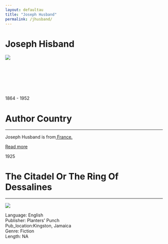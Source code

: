 ```yaml
---
layout: defaultau
title: "Joseph Husband"
permalink: /jhusband/
---
```

<!-- partial:index.partial.html -->
<div class="content">
    <h1>Joseph Hisband</h1>
    <div class="quote">
        <div><img src="https://t4.ftcdn.net/jpg/03/40/12/49/360_F_340124934_bz3pQTLrdFpH92ekknuaTHy8JuXgG7fi.jpg" class="logo"></div>
    </div>
    <div class="timeline">
        <div style="padding-bottom:100px;"></div>
        <div class="block">
            <div class="date right"><p class="right"> 1864 - 1952 </p></div>
            <div class="dot"></div>
            <div class="left first">
            <div class="author_country">
                <h1>Author Country</h1><hr>
            <div class="aclocation"><p>Joseph Husband is from<a href="{{ site.baseurl }}/17"> France.</a></p></div>
                <div class="acreadmore"><a href="#" target="_blank">Read more</a></div>
            </div>
            </div>
        </div>
        <div class="block">
            <div class="date left"><p class="left">1925</p></div>
            <div class="dot"></div>
            <div class="right">
                <h1>The Citadel Or The Ring Of Dessalines</h1><hr>
                <p><img src="https://media.istockphoto.com/id/478720334/photo/blank-book-cover-isolated-on-white.jpg?s=612x612&w=0&k=20&c=l8Dch6pNaoKglTP-h-VetdAOoxHWZgOQsDgRNkO5CE4="></p>
                <p>
                Language: English<br/>
                Publisher: Planters' Punch<br/>
                Pub_location:Kingston, Jamaica<br/>
                Genre: Fiction<br/>
                Length: NA</p>
            </div>
        </div>
</div>
  <!-- partial -->
<script src='https://cdnjs.cloudflare.com/ajax/libs/jquery/3.1.1/jquery.min.js'></script><script  src="{{ site.baseurl }}/assets/js/authorscript.js"></script>